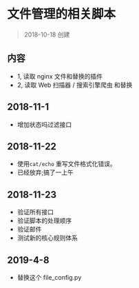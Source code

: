 # 文件管理的相关脚本
> 2018-10-18 创建

## 内容
- 1, 读取 nginx 文件和替换的插件
- 2, 读取 Web 扫描器 / 搜索引擎爬虫 和替换

## 2018-11-1
- 增加状态吗过滤接口

## 2018-11-22
- 使用`cat/echo` 重写文件格式化错误。
- 已经放弃;搞了一上午

## 2018-11-23
- 验证所有接口
- 验证脚本的处理顺序
- 验证邮件
- 测试新的核心规则体系

## 2019-4-8
- 替换这个 file_config.py 



